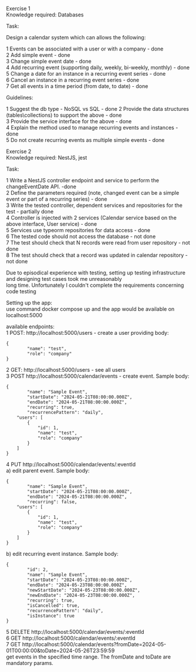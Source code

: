 Exercise 1  
Knowledge required: Databases  
  
Task:  
  
Design a calendar system which can allows the following:  
  
1 Events can be associated with a user or with a company - done  
2 Add simple event - done  
3 Change simple event date - done  
4 Add recurring event (supporting daily, weekly, bi-weekly, monthly) - done  
5 Change a date for an instance in a recurring event series - done  
6 Cancel an instance in a recurring event series - done  
7 Get all events in a time period (from date, to date) - done  

Guidelines:  
  
1 Suggest the db type - NoSQL vs SQL - done 
2 Provide the data structures (tables\collections) to support the above - done  
3 Provide the service interface for the above - done  
4 Explain the method used to manage recurring events and instances - done  
5 Do not create recurring events as multiple simple events - done  
  
Exercise 2  
Knowledge required: NestJS, jest   
  
Task:  
  
1 Write a NestJS controller endpoint and service to perform the changeEventDate API. -done  
2 Define the parameters required (note, changed event can be a simple event or part of a recurring series) - done  
3 Write the tested controller, dependent services and repositories for the test - partially done  
4 Controller is injected with 2 services (Calendar service based on the above interface, User service) - done  
5 Services use typeorm repositories for data access - done  
6 The tested code should not access the database - not done  
7 The test should check that N records were read from user repository  - not done  
8 The test should check that a record was updated in calendar repository - not done  
  
Due to episodical experience with testing, setting up testing infrastructure and designing test cases took me unreasonably  
long time. Unfortunately I couldn't complete the requirements concerning code testing  

Setting up the app:  
use command docker compose up and the app would be available on localhost:5000  
  
available endpoints:  
1 POST: http://localhost:5000/users - create a user providing body: 
```
{	
		"name": "test",
		"role": "company"
}
```
2 GET: http://localhost:5000/users - see all users  
3 POST http://localhost:5000/calendar/events - create event. Sample body:  
```
{
		"name": "Sample Event",
		"startDate": "2024-05-21T08:00:00.000Z",
		"endDate": "2024-05-21T08:00:00.000Z",
		"recurring": true,
		"recurrencePattern": "daily",
	"users": [
		{
			"id": 1,
			"name": "test",
			"role": "company"
		}
	]
}
```
4 PUT http://localhost:5000/calendar/events/:eventId  
a) edit parent event. Sample body:  
```
{
		"name": "Sample Event",
		"startDate": "2024-05-21T08:00:00.000Z",
		"endDate": "2024-05-21T08:00:00.000Z",
		"recurring": false,
	"users": [
		{
			"id": 1,
			"name": "test",
			"role": "company"
		}
	]
}
```
b) edit recurring event instance. Sample body:  
```
{
		"id": 2,
		"name": "Sample Event",
		"startDate": "2024-05-23T08:00:00.000Z",
		"endDate": "2024-05-23T08:00:00.000Z",
		"newStartDate": "2024-05-23T08:00:00.000Z",
		"newEndDate": "2024-05-23T08:00:00.000Z",
		"recurring": true,
		"isCancelled": true,
		"recurrencePattern": "daily",
		"isInstance": true
}
```
5 DELETE http://localhost:5000/calendar/events/:eventId  
6 GET http://localhost:5000/calendar/events/:eventId   
7 GET http://localhost:5000/calendar/events?fromDate=2024-05-01T00:00:00&toDate=2024-05-26T23:59:59   
get events in the specified time range. The fromDate and toDate are mandatory params.  
